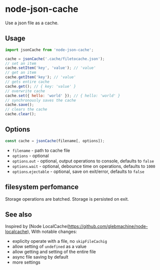 # node-json-cache

Use a json file as a cache.

## Usage

```js
import jsonCache from 'node-json-cache';

cache = jsonCache('.cache/filetocache.json');
// set an item
cache.setItem('key', 'value'); // 'value'
// get an item
cache.getItem('key'); // 'value'
// gets entire cache
cache.get(); // { key: 'value' }
// overwrite cache
cache.set({ hello: 'world' }); // { hello: 'world' }
// synchronously saves the cache
cache.save();
// clears the cache
cache.clear();
```

## Options

```js
const cache = jsonCache(filename[, options]);
```
* `filename` - path to cache file
* `options` - optional
* `options`.`out` - optional, output operations to console, defaults to `false`
* `options`.`wait` - optional, debounce time on operations, defaults to `1000`
* `options`.`ejectable` - optional, save on exit/error, defaults to `false`

## filesystem perfomance
Storage operations are batched. Storage is persisted on exit.

## See also

Inspired by [Node LocalCache(https://github.com/glebmachine/node-localcache), With notable changes:
* explicity operate with a file, no `skipFileCachig`
* allow setting of `undefined` as a value
* allow getting and setting of the entire file
* async file saving by default
* more settings
